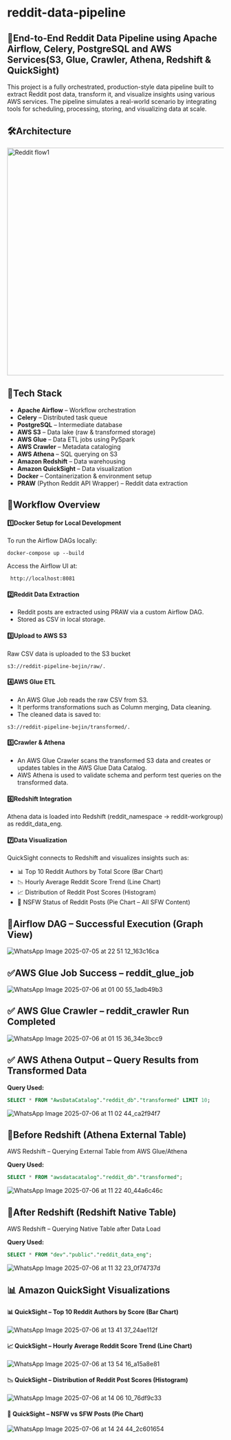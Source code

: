 # reddit-data-pipeline

## 🚀End-to-End Reddit Data Pipeline using Apache Airflow, Celery, PostgreSQL and AWS Services(S3, Glue, Crawler, Athena, Redshift & QuickSight)

This project is a fully orchestrated, production-style data pipeline built to extract Reddit post data, transform it, and visualize insights using various AWS services. The pipeline simulates a real-world scenario by integrating tools for scheduling, processing, storing, and visualizing data at scale.
## 🛠️Architecture
<img width="1524" height="529" alt="Reddit flow1" src="https://github.com/user-attachments/assets/098f6ffa-b2be-46e6-9e7e-5dbb32259c53" />




## 🧪Tech Stack
- **Apache Airflow** – Workflow orchestration
- **Celery** – Distributed task queue
- **PostgreSQL** – Intermediate database
- **AWS S3** – Data lake (raw & transformed storage)
- **AWS Glue** – Data ETL jobs using PySpark
- **AWS Crawler** – Metadata cataloging
- **AWS Athena** – SQL querying on S3
- **Amazon Redshift** – Data warehousing
- **Amazon QuickSight** – Data visualization
- **Docker** – Containerization & environment setup
- **PRAW** (Python Reddit API Wrapper) – Reddit data extraction

## 🔄Workflow Overview
#### 1️⃣Docker Setup for Local Development
To run the Airflow DAGs locally:
```
docker-compose up --build
```
Access the Airflow UI at:
```
 http://localhost:8081
```
#### 2️⃣Reddit Data Extraction
- Reddit posts are extracted using PRAW via a custom Airflow DAG.
- Stored as CSV in local storage.
#### 3️⃣Upload to AWS S3
Raw CSV data is uploaded to the S3 bucket
```
s3://reddit-pipeline-bejin/raw/.
```

#### 4️⃣AWS Glue ETL
- An AWS Glue Job reads the raw CSV from S3.
- It performs transformations such as Column merging, Data cleaning.
- The cleaned data is saved to:
```
s3://reddit-pipeline-bejin/transformed/.
```

#### 5️⃣Crawler & Athena
- An AWS Glue Crawler scans the transformed S3 data and creates or updates tables in the AWS Glue Data Catalog.
- AWS Athena is used to validate schema and perform test queries on the transformed data.

#### 6️⃣Redshift Integration
Athena data is loaded into Redshift (reddit_namespace → reddit-workgroup) as reddit_data_eng.

#### 7️⃣Data Visualization

QuickSight connects to Redshift and visualizes insights such as:
- 📊 Top 10 Reddit Authors by Total Score (Bar Chart)
- 📉 Hourly Average Reddit Score Trend (Line Chart)
- 📈 Distribution of Reddit Post Scores (Histogram)
- 🥧 NSFW Status of Reddit Posts (Pie Chart – All SFW Content)

## 📸Airflow DAG – Successful Execution (Graph View)
![WhatsApp Image 2025-07-05 at 22 51 12_163c16ca](https://github.com/user-attachments/assets/9c42226d-34f3-4868-b224-7e00d75b90a3)

## ✅AWS Glue Job Success – reddit_glue_job
![WhatsApp Image 2025-07-06 at 01 00 55_1adb49b3](https://github.com/user-attachments/assets/e8c26d7d-13eb-4242-a27e-4fc35c9c2339)

## ✅ AWS Glue Crawler – reddit_crawler Run Completed
![WhatsApp Image 2025-07-06 at 01 15 36_34e3bcc9](https://github.com/user-attachments/assets/93a5218b-94b1-444d-b7d2-1488828f6058)

## ✅ AWS Athena Output – Query Results from Transformed Data
**Query Used:**
```sql
SELECT * FROM "AwsDataCatalog"."reddit_db"."transformed" LIMIT 10;
```
![WhatsApp Image 2025-07-06 at 11 02 44_ca2f94f7](https://github.com/user-attachments/assets/860ccafd-600a-48ce-9faa-3a8a7ea229d9)

## 📄Before Redshift (Athena External Table)
AWS Redshift – Querying External Table from AWS Glue/Athena

**Query Used:**
```sql
SELECT * FROM "awsdatacatalog"."reddit_db"."transformed";
```
![WhatsApp Image 2025-07-06 at 11 22 40_44a6c46c](https://github.com/user-attachments/assets/ed5054db-6ba8-4148-8c3a-cee54ed853e7)

## 📄After Redshift (Redshift Native Table)
AWS Redshift – Querying Native Table after Data Load

**Query Used:**
```sql
SELECT * FROM "dev"."public"."reddit_data_eng";
```
![WhatsApp Image 2025-07-06 at 11 32 23_0f74737d](https://github.com/user-attachments/assets/77134d03-97e7-43bc-bfcd-e704da8bead4)

## 📊 Amazon QuickSight Visualizations
#### 📊 QuickSight – Top 10 Reddit Authors by Score (Bar Chart)
![WhatsApp Image 2025-07-06 at 13 41 37_24ae112f](https://github.com/user-attachments/assets/916c4f7b-eb38-497b-a5d5-0d3f40cce1b3)
 
#### 📈 QuickSight – Hourly Average Reddit Score Trend (Line Chart)
![WhatsApp Image 2025-07-06 at 13 54 16_a15a8e81](https://github.com/user-attachments/assets/f01dbdcd-3646-42c3-ab58-fa039acb2d6d)

#### 📉 QuickSight – Distribution of Reddit Post Scores (Histogram)
![WhatsApp Image 2025-07-06 at 14 06 10_76df9c33](https://github.com/user-attachments/assets/20302789-671a-4bae-833c-a941bd596369)

#### 🥧 QuickSight – NSFW vs SFW Posts (Pie Chart)
![WhatsApp Image 2025-07-06 at 14 24 44_2c601654](https://github.com/user-attachments/assets/d3dc2beb-7c21-4dd5-9a5a-955089fa7eb9)

